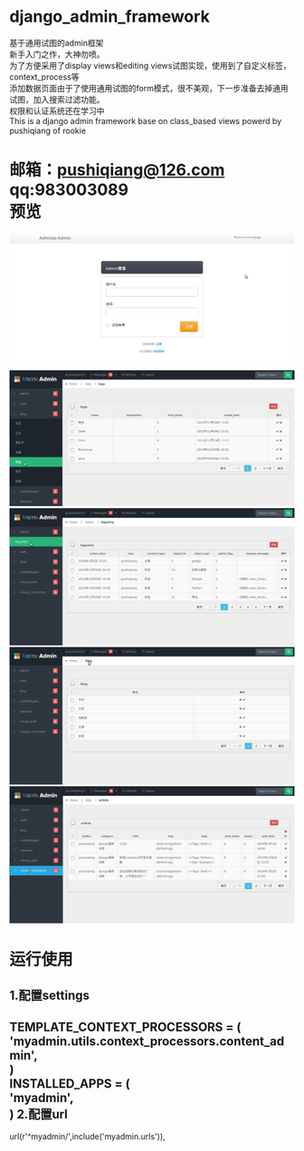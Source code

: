 # django_admin_framework
基于通用试图的admin框架<br>
新手入门之作，大神勿喷。<br>
为了方便采用了display views和editing views试图实现，使用到了自定义标签，context_process等<br>
添加数据页面由于了使用通用试图的form模式，很不美观，下一步准备去掉通用试图，加入搜索过滤功能。<br>
权限和认证系统还在学习中<br>
This is a django admin framework base on class_based views powerd by pushiqiang of rookie

邮箱：pushiqiang@126.com<br>
qq:983003089<br>
预览
=====
![github1](demo_img/g1.jpg)
![github2](demo_img/g2.jpg)
![github3](demo_img/g3.jpg)
![github4](demo_img/g4.jpg)
![github5](demo_img/g5.jpg)

运行使用
=====
1.配置settings
---
TEMPLATE_CONTEXT_PROCESSORS = (<br>
          'myadmin.utils.context_processors.content_admin',<br>
)<br>
INSTALLED_APPS = (<br>
          'myadmin',<br>
)
2.配置url
---
url(r'^myadmin/',include('myadmin.urls')),
